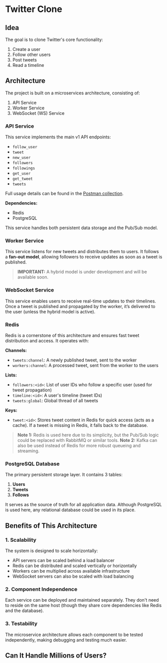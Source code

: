 # Twitter Clone

## Idea

The goal is to clone Twitter's core functionality:

1. Create a user
2. Follow other users
3. Post tweets
4. Read a timeline

## Architecture

The project is built on a microservices architecture, consisting of:

1. API Service
2. Worker Service
3. WebSocket (WS) Service

### API Service

This service implements the main v1 API endpoints:

* `follow_user`
* `tweet`
* `new_user`
* `followers`
* `followings`
* `get_user`
* `get_tweet`
* `tweets`

Full usage details can be found in the [Postman collection]().

**Dependencies:**

* Redis
* PostgreSQL

This service handles both persistent data storage and the Pub/Sub model.

### Worker Service

This service listens for new tweets and distributes them to users.
It follows a **fan-out model**, allowing followers to receive updates as soon as a tweet is published.

> **IMPORTANT:** A hybrid model is under development and will be available soon.

### WebSocket Service

This service enables users to receive real-time updates to their timelines.
Once a tweet is published and propagated by the worker, it’s delivered to the user (unless the hybrid model is active).

### Redis

Redis is a cornerstone of this architecture and ensures fast tweet distribution and access. It operates with:

**Channels:**

* `tweets:channel`: A newly published tweet, sent to the worker
* `workers:channel`: A processed tweet, sent from the worker to the users

**Lists:**

* `followers:<id>`: List of user IDs who follow a specific user (used for tweet propagation)
* `timeline:<id>`: A user's timeline (tweet IDs)
* `tweets:global`: Global thread of all tweets

**Keys:**

* `tweet:<id>`: Stores tweet content in Redis for quick access (acts as a cache).
  If a tweet is missing in Redis, it falls back to the database.

> **Note 1:** Redis is used here due to its simplicity, but the Pub/Sub logic could be replaced with RabbitMQ or similar tools.
> **Note 2:** Kafka can also be used instead of Redis for more robust queueing and streaming.

### PostgreSQL Database

The primary persistent storage layer. It contains 3 tables:

1. **Users**
2. **Tweets**
3. **Follows**

It serves as the source of truth for all application data.
Although PostgreSQL is used here, any relational database could be used in its place.

## Benefits of This Architecture

### 1. Scalability

The system is designed to scale horizontally:

* API servers can be scaled behind a load balancer
* Redis can be distributed and scaled vertically or horizontally
* Workers can be multiplied across available infrastructure
* WebSocket servers can also be scaled with load balancing

### 2. Component Independence

Each service can be deployed and maintained separately.
They don't need to reside on the same host (though they share core dependencies like Redis and the database).

### 3. Testability

The microservice architecture allows each component to be tested independently, making debugging and testing much easier.

## Can It Handle Millions of Users?

